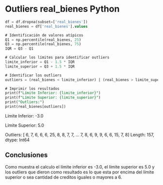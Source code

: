 # Outliers real\_bienes Python

```sql
df = df.dropna(subset=['real_bienes'])
real_bienes = df['real_bienes'].values

# Identificación de valores atípicos
Q1 = np.percentile(real_bienes, 25)
Q3 = np.percentile(real_bienes, 75)
IQR = Q3 - Q1

# Calcular los límites para identificar outliers
limite_inferior = Q1 - 1.5 * IQR
limite_superior = Q3 + 1.5 * IQR

# Identificar los outliers
outliers = (real_bienes < limite_inferior) | (real_bienes > limite_superior)

# Imprimir los resultados
print(f"Límite Inferior: {limite_inferior}")
print(f"Límite Superior: {limite_superior}")
print("Outliers:")
print(real_bienes[outliers])
```

Límite Inferior: -3.0&#x20;

Límite Superior: 5.0&#x20;

Outliers: \[ 6, 7, 6, 6, 6, 25, 8, 8, 7, 7, ... 7, 8, 6, 9, 9, 6, 6, 15, 7, 8] Length: 157, dtype: Int64

## Conclusiones

Como muestra el calculo el límite inferior es -3.0, el límite superior es 5.0 y los outliers que dieron como resultado es lo que esta por encima del límite superior o sea cantidad de creditos iguales o mayores a 6.



###

##
